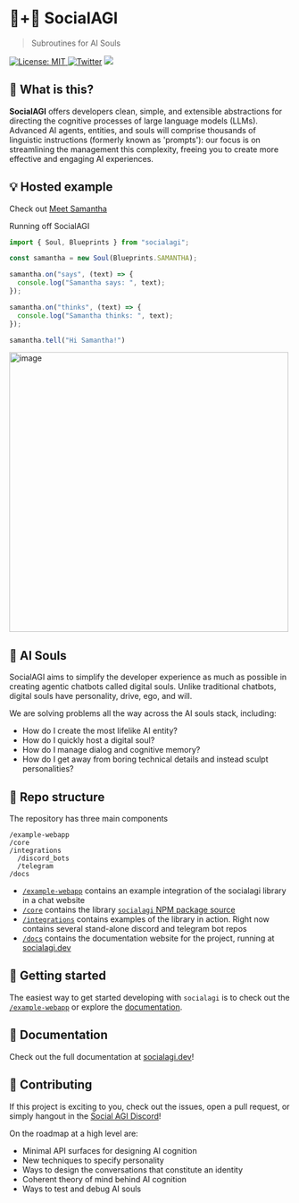 # 🤖+👱 SocialAGI

> Subroutines for AI Souls

[![License: MIT](https://img.shields.io/badge/License-MIT-yellow.svg) ![Twitter](https://img.shields.io/twitter/url/https/twitter.com/socialagi.svg?style=social&label=Follow%20%40socialagi)](https://twitter.com/socialagi) [![](https://dcbadge.vercel.app/api/server/FCPcCUbw3p?compact=true&style=flat)](https://discord.gg/FCPcCUbw3p)

## 🤔 What is this?

**SocialAGI** offers developers clean, simple, and extensible abstractions for directing the cognitive processes of large language models (LLMs). Advanced AI agents, entities, and souls will comprise thousands of linguistic instructions (formerly known as 'prompts'): our focus is on streamlining the management this complexity, freeing you to create more effective and engaging AI experiences.

## 💡 Hosted example

Check out [Meet Samantha](http://meetsamantha.ai)

Running off SocialAGI

```javascript
import { Soul, Blueprints } from "socialagi";

const samantha = new Soul(Blueprints.SAMANTHA);

samantha.on("says", (text) => {
  console.log("Samantha says: ", text);
});

samantha.on("thinks", (text) => {
  console.log("Samantha thinks: ", text);
});

samantha.tell("Hi Samantha!")
```

<img width="500" alt="image" src="https://user-images.githubusercontent.com/8204988/236294504-a41af71f-bccf-44e5-b02a-60ab51982ccd.png">

## 💫 AI Souls

SocialAGI aims to simplify the developer experience as much as possible in creating agentic chatbots called digital souls. Unlike traditional chatbots, digital souls have personality, drive, ego, and will.

We are solving problems all the way across the AI souls stack, including:
- How do I create the most lifelike AI entity?
- How do I quickly host a digital soul?
- How do I manage dialog and cognitive memory?
- How do I get away from boring technical details and instead sculpt personalities?

## 📖 Repo structure

The repository has three main components

```
/example-webapp
/core
/integrations
  /discord_bots
  /telegram
/docs
```

- [`/example-webapp`](https://github.com/opensouls/socialagi-ex-webapp) contains an example integration of the socialagi library in a chat website 
- [`/core`](./core) contains the library [`socialagi` NPM package source](https://www.npmjs.com/package/socialagi)
- [`/integrations`](./integrations) contains examples of the library in action. Right now contains several stand-alone discord and telegram bot repos
- [`/docs`](./docs) contains the documentation website for the project, running at [socialagi.dev](http://socialagi.dev)

## 🚀 Getting started

The easiest way to get started developing with `socialagi` is to check out the [`/example-webapp`](https://github.com/opensouls/socialagi-ex-webapp) or explore the [documentation](http://socialagi.dev).

## 🧠 Documentation

Check out the full documentation at [socialagi.dev](http://socialagi.dev)!

## 👏 Contributing

If this project is exciting to you, check out the issues, open a pull request, or simply hangout in the [Social AGI Discord](https://discord.gg/BRhXTSmuMB)!

On the roadmap at a high level are:

- Minimal API surfaces for designing AI cognition
- New techniques to specify personality
- Ways to design the conversations that constitute an identity
- Coherent theory of mind behind AI cognition
- Ways to test and debug AI souls
